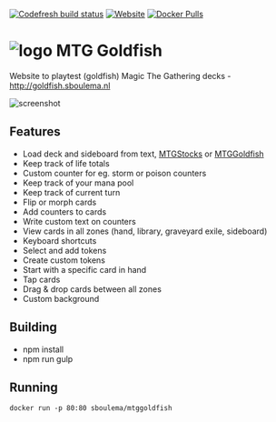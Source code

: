 [![Codefresh build status]( https://g.codefresh.io/api/badges/build?repoOwner=sboulema&repoName=mtgGoldfish&branch=master&pipelineName=mtgGoldfish&accountName=sboulema&type=cf-1)](https://g.codefresh.io/repositories/sboulema/mtgGoldfish/builds?filter=trigger:build;branch:master;service:59a9ac54361cb400013d0f1d~mtgGoldfish) [![Website](https://img.shields.io/website-up-down-green-red/http/shields.io.svg?label=Goldfish)](http://goldfish.sboulema.nl) [![Docker Pulls](https://img.shields.io/docker/pulls/sboulema/mtggoldfish.svg)](https://store.docker.com/community/images/sboulema/mtggoldfish)

# ![logo](http://goldfish.sboulema.nl/img/goldfish.png) MTG Goldfish
Website to playtest (goldfish) Magic The Gathering decks - http://goldfish.sboulema.nl

![screenshot](http://goldfish.sboulema.nl/img/screenshot.png)

## Features
- Load deck and sideboard from text, [MTGStocks](https://www.mtgstocks.com/) or [MTGGoldfish](https://www.mtggoldfish.com/)
- Keep track of life totals
- Custom counter for eg. storm or poison counters
- Keep track of your mana pool
- Keep track of current turn
- Flip or morph cards
- Add counters to cards
- Write custom text on counters
- View cards in all zones (hand, library, graveyard exile, sideboard)
- Keyboard shortcuts
- Select and add tokens
- Create custom tokens
- Start with a specific card in hand
- Tap cards
- Drag & drop cards between all zones
- Custom background

## Building
- npm install
- npm run gulp

## Running

`docker run -p 80:80 sboulema/mtggoldfish`
